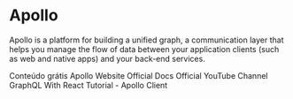 # Apollo

Apollo is a platform for building a unified graph, a communication layer that helps you manage the flow of data between your application clients (such as web and native apps) and your back-end services.

<ResourceGroupTitle>Conteúdo grátis</ResourceGroupTitle>
<BadgeLink colorScheme='blue' badgeText='Official Website' href='https://www.apollographql.com'>Apollo Website</BadgeLink>
<BadgeLink colorScheme='blue' badgeText='Read' href='https://www.apollographql.com/docs/'>Official Docs</BadgeLink>
<BadgeLink colorScheme='blue' badgeText='Watch' href='https://www.youtube.com/c/ApolloGraphQL/'>Official YouTube Channel</BadgeLink>
<BadgeLink badgeText='Watch' href='https://www.youtube.com/watch?v=YyUWW04HwKY'>GraphQL With React Tutorial - Apollo Client</BadgeLink>

